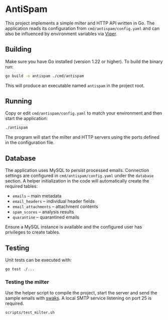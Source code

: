 # AntiSpam

This project implements a simple milter and HTTP API written in Go. The
application reads its configuration from `cmd/antispam/config.yaml` and
can also be influenced by environment variables via [Viper](https://github.com/spf13/viper).

## Building

Make sure you have Go installed (version 1.22 or higher). To build the
binary run:

```bash
go build -o antispam ./cmd/antispam
```

This will produce an executable named `antispam` in the project root.

## Running

Copy or edit `cmd/antispam/config.yaml` to match your environment and then
start the application:

```bash
./antispam
```

The program will start the milter and HTTP servers using the ports defined
in the configuration file.

## Database

The application uses MySQL to persist processed emails. Connection settings are
configured in `cmd/antispam/config.yaml` under the `database` section. A helper
initialization in the code will automatically create the required tables:

- `emails` – main metadata
- `email_headers` – individual header fields
- `email_attachments` – attachment contents
- `spam_scores` – analysis results
- `quarantine` – quarantined emails

Ensure a MySQL instance is available and the configured user has privileges to
create tables.

## Testing

Unit tests can be executed with:

```bash
go test ./...
```


### Testing the milter

Use the helper script to compile the project, start the server and send the sample emails with [swaks](https://www.jetmore.org/john/code/swaks/). A local SMTP service listening on port 25 is required.

```bash
scripts/test_milter.sh
```
